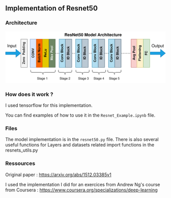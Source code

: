 ## Implementation of Resnet50

### Architecture

<p align="center">
    <img src="assets/resnet50.png" alt="drawing" width="700"/>
</p>

### How does it work ?

I used tensorflow for this implementation.

You can find examples of how to use it in the `Resnet_Example.ipynb` file.

### Files

The model implementation is in the `resnet50.py` file. There is also several useful functions for Layers and datasets related import functions in the resnets_utils.py

### Ressources

Original paper : https://arxiv.org/abs/1512.03385v1

I used the implementation I did for an exercices from Andrew Ng's course from Coursera : https://www.coursera.org/specializations/deep-learning
